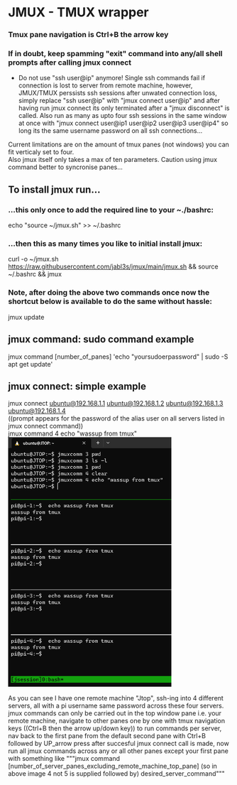 # JMUX - TMUX wrapper  
### Tmux pane navigation is Ctrl+B the arrow key  
### If in doubt, keep spamming "exit" command into any/all shell prompts after calling jmux connect  
- Do not use "ssh user@ip" anymore! Single ssh commands fail if connection is lost to server from remote machine, however, JMUX/TMUX perssists ssh sessions after unwated connection loss, simply replace "ssh user@ip" with "jmux connect user@ip" and after having run jmux connect its only terminated after a "jmux disconnect" is called. Also run as many as upto four ssh sessions in the same window at once with "jmux connect user@ip1 user@ip2 user@ip3 user@ip4" so long its the same username password on all ssh connections...  
  
     
Current limitations are on the amount of tmux panes (not windows) you can fit verticaly set to four.  
Also jmux itself only takes a max of ten parameters. Caution using jmux command better to syncronise panes...    
  
## To install jmux run...  
### ...this only once to add the required line to your ~./bashrc:  
echo "source ~/jmux.sh" >> ~/.bashrc  
### ...then this as many times you like to initial install jmux:  
curl -o ~/jmux.sh https://raw.githubusercontent.com/jabl3s/jmux/main/jmux.sh && source ~/.bashrc && jmux  
### Note, after doing the above two commands once now the shortcut below is available to do the same without hassle:  
jmux update  
## jmux command: sudo command example  
jmux command [number_of_panes] 'echo "yoursudoerpassword" | sudo -S apt get update'  
## jmux connect: simple example  
jmux connect ubuntu@192.168.1.1 ubuntu@192.168.1.2 ubuntu@192.168.1.3 ubuntu@192.168.1.4  
((prompt appears for the password of the alias user on all servers listed in jmux connect command))  
jmux command 4 echo "wassup from tmux"    
![Alt text](/assets/images/image-1.png)  
  
As you can see I have one remote machine "Jtop", ssh-ing into 4 different servers, all with a pi username same password across these four servers. jmux commands can only be carried out in the top window pane i.e. your remote machine, navigate to other panes one by one with tmux navigation keys ((Ctrl+B then the arrow up/down key)) to run commands per server, nav back to the first pane from the default second pane with Ctrl+B followed by UP_arrow press after succesful jmux connect call is made, now run all jmux commands across any or all other panes except your first pane with something like """jmux command [number_of_server_panes_excluding_remote_machine_top_pane] (so in above image 4 not 5 is supplied followed by) desired_server_command"""
  





